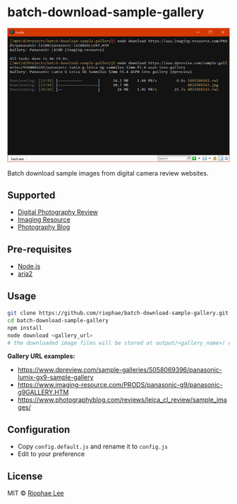 # batch-download-sample-gallery

![screenshot](https://raw.githubusercontent.com/riophae/batch-download-sample-gallery/master/screenshot.png)

Batch download sample images from digital camera review websites.

## Supported

- [Digital Photography Review](https://www.dpreview.com/)
- [Imaging Resource](https://www.imaging-resource.com/)
- [Photography Blog](https://www.photographyblog.com/)

## Pre-requisites

- [Node.js](https://nodejs.org)
- [aria2](https://aria2.github.io/)

## Usage

```bash
git clone https://github.com/riophae/batch-download-sample-gallery.git
cd batch-download-sample-gallery
npm install
node download <gallery_url>
# the downloaded image files will be stored at output/<gallery_name>/ directory
```

**Gallery URL examples:**

- https://www.dpreview.com/sample-galleries/5058069396/panasonic-lumix-gx9-sample-gallery
- https://www.imaging-resource.com/PRODS/panasonic-g9/panasonic-g9GALLERY.HTM
- https://www.photographyblog.com/reviews/leica_cl_review/sample_images/

## Configuration

- Copy `config.default.js` and rename it to `config.js`
- Edit to your preference

## License

MIT © [Riophae Lee](https://github.com/riophae)
